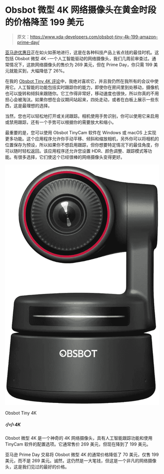 # Obsbot 微型 4K 网络摄像头在黄金时段的价格降至 199 美元

> 原文：<https://www.xda-developers.com/obsbot-tiny-4k-199-amazon-prime-day/>

[亚马逊优惠日](https://www.xda-developers.com/amazon-prime-day/)正在如火如荼地进行，这是在各种科技产品上省点钱的最佳时机。这包括 Obsbot 微型 4K -一个人工智能驱动的网络摄像头，我们几周前审查过。通常情况下，这款网络摄像头的售价为 269 美元，但在 Prime Day，你只需 199 美元就能买到，大幅降低了 26%。

在我的 [Obsbot Tiny 4K 评论](https://www.xda-developers.com/obsbot-tiny-4k-webcam-review/)中，我绝对喜欢它，并且我仍然在我所有的会议中使用它。人工智能的功能包括实时跟踪你的能力，即使你在房间里到处移动，摄像机也可以旋转和倾斜来跟随你。它工作得非常好，移动速度也很快，所以你真的不用担心会被淘汰。如果你想在会议期间站起来，四处走动，或者在白板上展示一些东西，这是最理想的选择。

当然，您也可以轻松地打开或关闭跟踪。相机使用手势识别，你可以使用它来启用或禁用跟踪，还有一个手势可以根据你的需要放大和缩小。

最重要的是，您可以使用 Obsbot TinyCam 软件在 Windows 或 macOS 上实现更多功能。这个应用程序允许你手动平移、倾斜和缩放相机，另外你可以将相机的位置保存为预设，所以如果你不想启用跟踪，但你想要特定情况下的最佳角度，你可以随时轻松返回。该应用程序还允许您设置 HDR、颜色调整、跟踪模式等功能。有很多选择，它们使这个已经很棒的网络摄像头变得更好。

 <picture>![The Obsbot Tiny 4K is one of the very best webcams you can buy, with a high-qualtiy 4K sensor and smart AI-powered tracking with a gimbal making it easy to always stay in the frame.](img/26ebeac0a29867b4cc19769c744c7676.png)</picture> 

Obsbot Tiny 4K

##### 小小 4K

Obsbot 微型 4K 是一个神奇的 4K 网络摄像头，具有人工智能跟踪功能和使用 TinyCam 软件的配置选项。它通常售价 269 美元，但现在降到了 199 美元。

亚马逊 Prime Day 交易将 Obsbot 微型 4K 的通常价格降低了 70 美元，仅售 199 美元，而不是 269 美元。诚然，这仍然是一大笔钱，但这是一个非凡的网络摄像头，这是我们见过的最好的价格。